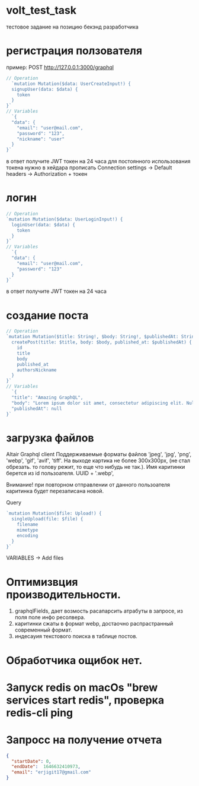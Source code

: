 # volt_test_task
тестовое задание на позицию бекэнд разработчика 

# регистрация ползователя 
пример: POST http://127.0.0.1:3000/graphql
```js
// Operation
  `mutation Mutation($data: UserCreateInput!) {
  signupUser(data: $data) {
    token
  }
}`
// Variables
  `{
  "data": {
    "email": "user@mail.com",
    "password": "123",
    "nickname": "user"
  }
}`
```
в ответ получите JWT токен на 24 часа
для постоянного использования токена нужно в хейдара прописать 
Connection settings -> Default headers -> Authorization + токен

# логин
```js
// Operation
`mutation Mutation($data: UserLoginInput!) {
  loginUser(data: $data) {
    token
  }
}`
// Variables
  `{
  "data": {
    "email": "user@mail.com",
    "password": "123"
  }
}`
```
в ответ получите JWT токен на 24 часа

# создание поста
```js
// Operation
`mutation Mutation($title: String!, $body: String!, $publishedAt: String) {
  createPost(title: $title, body: $body, published_at: $publishedAt) {
    id
    title
    body
    published_at
    authorsNickname
  }
}`
// Variables
  `{
  "title": "Amazing GraphQL",
  "body": "Lorem ipsum dolor sit amet, consectetur adipiscing elit. Nullam egestas, massa vitae sollicitudin tincidunt, diam quam congue elit, ac tristique eros purus non tortor. Cras vel rutrum purus. Aliquam maximus pulvinar enim nec venenatis. Suspendisse condimentum dictum ante, cursus dapibus nibh gravida in. Sed dignissim massa ut justo convallis venenatis. Quisque molestie risus nec efficitur aliquet. Mauris malesuada tincidunt massa, vel viverra nisi imperdiet sed. Sed laoreet posuere leo, vitae iaculis arcu volutpat id. Vestibulum mollis imperdiet blandit. Donec metus elit, sodales vel consequat et, consectetur nec enim. Donec aliquet iaculis erat. Aliquam vestibulum massa tortor. Nunc sit amet mi vel lorem molestie venenatis quis ut neque.",
  "publishedAt": null
}`


```

# загрузка файлов
Altair Graphql client
Поддерживаемые форматы файлов 'jpeg', 'jpg', 'png', 'webp', 'gif', 'avif', 'tiff'.
На выходе картика не более 300x300px, (не стал обрезать. то голову режит, то еще что нибудь не так.).
Имя каритинки берется из id пользоателя. UUID + '.webp', 

Внимание! при повторном отправлении от данного пользоателя каритинка будет перезаписана новой.

Query
```js
`mutation Mutation($file: Upload!) {
  singleUpload(file: $file) {
    filename
    mimetype
    encoding
  }
}`
```
VARIABLES -> Add files

# Оптимизвция производительности. 
1. graphqlFields, дает возмость расапарсить атрабуты в запросе, из поля поле инфо ресолвера.
2. каритинки сжаты в формат webp, достаочно распрастранный  современный формат. 
3. индесауия текстового поиска в таблице постов. 

# Обработчика ощибок нет. 



# Запуск redis on macOs "brew services start redis", проверка redis-cli ping        


# Запросс на получение отчета
```json
{
  "startDate": 0,
  "endDate":  1646632410973,
  "email": "erjigit17@gmail.com"
}

```

